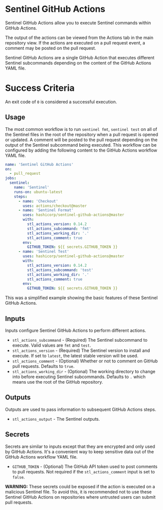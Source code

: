 # Sentinel GitHub Actions

Sentinel GitHub Actions allow you to execute Sentinel commands within GitHub Actions.

The output of the actions can be viewed from the Actions tab in the main repository view. If the actions are executed on a pull request event, a comment may be posted on the pull request.

Sentinel GitHub Actions are a single GitHub Action that executes different Sentinel subcommands depending on the content of the GitHub Actions YAML file.

# Success Criteria

An exit code of `0` is considered a successful execution.

## Usage

The most common workflow is to run `sentinel fmt`, `sentinel test` on all of the Sentinel files in the root of the repository when a pull request is opened or updated. A comment will be posted to the pull request depending on the output of the Sentinel subcommand being executed. This workflow can be configured by adding the following content to the GitHub Actions workflow YAML file.

```yaml
name: 'Sentinel GitHub Actions'
on:
  - pull_request
jobs:
  sentinel:
    name: 'Sentinel'
    runs-on: ubuntu-latest
    steps:
      - name: 'Checkout'
        uses: actions/checkout@master
      - name: 'Sentinel Format'
        uses: hashicorp/sentinel-github-actions@master
        with:
          stl_actions_version: 0.14.2
          stl_actions_subcommand: 'fmt'
          stl_actions_working_dir: '.'
          stl_actions_comment: true
        env:
          GITHUB_TOKEN: ${{ secrets.GITHUB_TOKEN }}
      - name: 'Sentinel Test'
        uses: hashicorp/sentinel-github-actions@master
        with:
          stl_actions_version: 0.14.2
          stl_actions_subcommand: 'test'
          stl_actions_working_dir: '.'
          stl_actions_comment: true
        env:
          GITHUB_TOKEN: ${{ secrets.GITHUB_TOKEN }}
```

This was a simplified example showing the basic features of these Sentinel GitHub Actions.

## Inputs

Inputs configure Sentinel GitHub Actions to perform different actions.

* `stl_actions_subcommand` - (Required) The Sentinel subcommand to execute. Valid values are `fmt` and `test`.
* `stl_actions_version` - (Required) The Sentinel version to install and execute. If set to `latest`, the latest stable version will be used.
* `stl_actions_comment` - (Optional) Whether or not to comment on GitHub pull requests. Defaults to `true`.
* `stl_actions_working_dir` - (Optional) The working directory to change into before executing Sentinel subcommands. Defaults to `.` which means use the root of the GitHub repository.

## Outputs

Outputs are used to pass information to subsequent GitHub Actions steps.

* `stl_actions_output` - The Sentinel outputs.

## Secrets

Secrets are similar to inputs except that they are encrypted and only used by GitHub Actions. It's a convenient way to keep sensitive data out of the GitHub Actions workflow YAML file.

* `GITHUB_TOKEN` - (Optional) The GitHub API token used to post comments to pull requests. Not required if the `stl_actions_comment` input is set to `false`.

**WARNING:** These secrets could be exposed if the action is executed on a malicious Sentinel file. To avoid this, it is recommended not to use these Sentinel GitHub Actions on repositories where untrusted users can submit pull requests.
